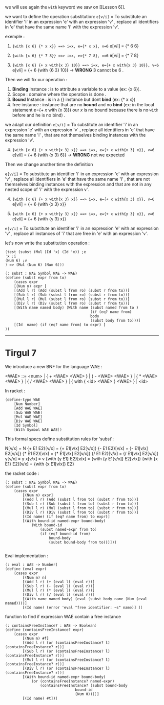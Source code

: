 we will use again the `with` keyword we saw on [[Lesson 6]].

we want to define the operation substitution:
`e[v/i]` = To substitute an identifier 'i' in an expression 'e' with an expression 'v' , replace 
all identifiers in 'e' that have the same name 'i' with the expression 'v'.

exemple :
1. `{with {x 6} {* x x}} ==> i=x, e={* x x}, v=6`
e\[v/i] = {* 6 6} 

2. `{with {x 6} {* 7 8}} ==> i=x, e={* 7 8}, v=6`
e\[v/i] = {* 7 8} 

3. `{with {x 6} {+ x with{x 3} 10}} ==> i=x, e={+ x with{x 3} 10}}, v=6`
e\[v/i] = {+ 6 {with {6 3} 10}} -> **WRONG** 3 cannot be 6 .

Then we will fix our operation :
1. **Binding** Instance : is to attribute a variable to a value (ex: {x 6}).
2. Scope : domaine where the operation is done .
3. **Bound** Instance :  is in a {} instance but dont **bind** (ex: {* x x})
4. free instance : instance that are no **bound** and no **bind** (ex: in the local statement e={+ *x* with {x 3}}) our *x* is no bound because there is no `with` before and he is no bind) .

we adapt our definition
`e[v/i]` = To substitute an identifier 'i' in an expression 'e' with an expression 'v' , replace 
all identifiers in 'e' that have the same name 'i' , that are not themselves binding instances with the expression  'v'.

4. `{with {x 6} {+ x with{x 3} x}} ==> i=x, e={+ x with{x 3} x}}, v=6`
e\[v/i] = {+ 6 {with {x 3} 6}}  -> **WRONG** not we expected 

Then we change another time the definition 

`e[v/i]` = To substitute an identifier 'i' in an expression 'e' with an expression 'v' , replace 
all identifiers in 'e' that have the same name 'i' , that are not themselves binding instances with the expression   and that are not in any nested scope of 'i' with the expression  v'.

4. `{with {x 6} {+ x with{x 3} x}} ==> i=x, e={+ x with{x 3} x}}, v=6`
e\[v/i] = {+ 6 {with {x 3} x}}  

5. `{with {x 6} {+ x with{y 3} x}} ==> i=x, e={+ x with{y 3} x}}, v=6`
e\[v/i] = {+ 6 {with {y 3} x}}  

`e[v/i]` = To substitute an identifier 'i' in an expression 'e' with an expression 'v' , replace 
all instances of 'i' that are free in 'e' with an expression 'v'.


let's now write the substitution  operation :

```racket
(test (subst (Mul (Id 'x) (Id 'x)) ;e
'x ;i
(Num 6) ;v
) => (Mul (Num 6) (Num 6)))

(: subst : WAE Symbol WAE -> WAE)
(define (subst expr from to)
	(cases expr 
	[(Num n) expr ]
	[(Add l r) (Add (subst l from ro) (subst r from to))]
	[(Sub l r) (Sub (subst l from ro) (subst r from to))]
	[(Mul l r) (Mul (subst l from ro) (subst r from to))]
	[(Div l r) (Div (subst l from ro) (subst r from to))]
	[(With name named body) (With name (subst named from to )
									   (if (eq? name from) 
									   body
									   (subst body from to)))]
	[(Id  name) (if (eq? name from) to expr) ]
))

```


---

# Tirgul 7

We introduce a new BNF for the language WAE : 

\<WAE> ::= \<num>
| { + \<WAE> \<WAE> }
| { - \<WAE> \<WAE> }
| { * \<WAE> \<WAE> }
| { / \<WAE> \<WAE> }
| { with { \<id> \<WAE> } \<WAE> }
| \<id>

In racket : 
```racket
(define-type WAE
	[Num Number]
	[Add WAE WAE]
	[Sub WAE WAE]
	[Mul WAE WAE]
	[Div WAE WAE]
	[Id Symbol]
	[With Symbol WAE WAE])
```


This formal specs define substitution rules for 'subst':

N\[v/x] = N
{+ E1 E2}\[v/x] = {+ E1\[v/x] E2\[v/x]}
{- E1 E2}\[v/x] = {- E1\[v/x] E2\[v/x]}
{* E1 E2}\[v/x] = {* E1\[v/x] E2\[v/x]}
{/ E1 E2}\[v/x] = {/ E1\[v/x] E2\[v/x]}
y\[v/x] = y
x\[v/x] = v
{with {y E1} E2}\[v/x] = {with {y E1\[v/x]} E2\[v/x]}
{with {x E1} E2}\[v/x] = {with {x E1\[v/x]} E2}

the racket code : 
```racket
(: subst : WAE Symbol WAE -> WAE)
(define (subst expr from to)
	(cases expr
		[(Num n) expr]
		[(Add l r) (Add (subst l from to) (subst r from to))]
		[(Sub l r) (Sub (subst l from to) (subst r from to))]
		[(Mul l r) (Mul (subst l from to) (subst r from to))]
		[(Div l r) (Div (subst l from to) (subst r from to))]
		[(Id name) (if (eq? name from) to expr)]
		[(With bound-id named-expr bound-body)
			(With bound-id
				(subst named-expr from to)
				(if (eq? bound-id from)
					bound-body
					(subst bound-body from to)))]))


```


Eval implementation : 
```racket
(: eval : WAE -> Number)
(define (eval expr)
	(cases expr
		[(Num n) n]
		[(Add l r) (+ (eval l) (eval r))]
		[(Sub l r) (- (eval l) (eval r))]
		[(Mul l r) (* (eval l) (eval r))]
		[(Div l r) (/ (eval l) (eval r))]
		[(With name named body) (eval (subst body name (Num (eval named))))]
		[(Id name) (error 'eval "free identifier: ~s" name)] ))
```

function to find if expression WAE contain a free instance 

```racket
(: containsFreeInstance? : WAE -> Boolean)
(define (containsFreeInstance? expr)
	(cases expr
		[(Num n) #f]
		[(Add l r) (or (containsFreeInstance? l) (containsFreeInstance? r))]
		[(Sub l r) (or (containsFreeInstance? l) (containsFreeInstance? r))]
		[(Mul l r) (or (containsFreeInstance? l) (containsFreeInstance? r))]
		[(Div l r) (or (containsFreeInstance? l) (containsFreeInstance? r))]
		[(With bound-id named-expr bound-body)
			(or (containsFreeInstance? named-expr)
				(containsFreeInstance? (subst bound-body
								bound-id
								(Num 0))))]
		[(Id name) #t]))
```